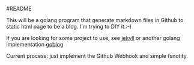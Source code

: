 #README

This will be a golang program that generate markdown files in Github to static html page to be a blog. I'm trying to DIY it.:-)

If you are looking for some project to use, see [jekyll](https://github.com/jekyll/jekyll) or another golang implementation [goblog](https://github.com/superhx/goblog)

Current process: just implement the Github Webhook and simple fsnotify.

